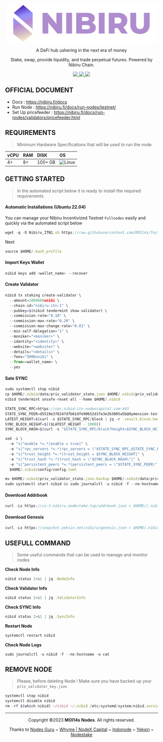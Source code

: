 <p align="center">
<img sizes="(max-width: 600px) 480px, 800px" src="https://raw.githubusercontent.com/MOI14s/Testnet-Node/main/Nibiru%20ITN-1/Nibiru.png"></p>

<p align="center">A DeFi hub ushering in the
next era of money</p>
<p align="center">Stake, swap, provide liquidity, and trade perpetual futures.
Powered by Nibiru Chain.</p>
  
<div id="badges">
  <p align="center">
   <a href="https://nibiru.fi">
  <img src="https://img.shields.io/badge/Website-4285F4?style=for-the-badge&logo=GoogleChrome&logoColor=white&style=flat"/>
  <a href="https://twitter.com/NibiruChain">
    <img src="https://img.shields.io/badge/Twitter-1DA1F2?style=for-the-badge&logo=twitter&logoColor=white&style=flat"/>
  </a>
  <a href="https://discord.com/invite/nibiru">
    <img src="https://img.shields.io/badge/Discord-%235865F2.svg?style=for-the-badge&logo=discord&logoColor=white&style=flat"/>
  </a>
  </p>
</div>

## OFFICIAL DOCUMENT
- Docs : https://nibiru.fi/docs
- Run Node : https://nibiru.fi/docs/run-nodes/testnet/
- Set Up pricefeeder : https://nibiru.fi/docs/run-nodes/validators/pricefeeder.html
     
## REQUIREMENTS
> Minimum Hardware Specifications that will be used to run the node
    
| vCPU | RAM | DISK | OS |
| :--  | :-- | :--- | :- |
| 4+ | 8+ | 100+ GB | ![Linux](https://img.shields.io/badge/Linux-FCC624?style=for-the-badge&logo=linux&logoColor=black)|

## GETTING STARTED
> In the automated script below it is ready to install the required requirements
#### Automatic Installations (Ubuntu 22.04)
You can manage your Nibiru Incentivized Testnet `Fullnodes` easily and quickly via the automated script below
```javascript
wget -q -O Nibiru_ITN1.sh https://raw.githubusercontent.com/MOI14s/Testnet-Node/main/Nibiru%20ITN-1/Nibiru_ITN1.sh && chmod +x Nibiru_ITN1.sh && sudo /bin/bash Nibiru_ITN1.sh
```
Next
```javascript
source $HOME/.bash_profile
```
#### Import Keys Wallet
```javascript
nibid keys add <wallet_name> --recover
```

#### Create Validator
```javascript
nibid tx staking create-validator \
  --amount=1000000unibi \
  --chain-id="nibiru-itn-1" \
  --pubkey=$(nibid tendermint show-validator) \
  --commission-rate="0.10" \
  --commission-max-rate="0.20" \
  --commission-max-change-rate="0.01" \
  --min-self-delegation="1" \
  --moniker="<moniker>" \
  --identity="<identity>" \
  --website="<website>" \
  --details="<details>" \
  --fees="5000unibi" \
  --from=<wallet_name> \
  --yes
  ```

#### Sate SYNC
```javascript
sudo systemctl stop nibid
cp $HOME/.nibid/data/priv_validator_state.json $HOME/.nibid/priv_validator_state.json.backup
nibid tendermint unsafe-reset-all --home $HOME/.nibid
```
```javascript
STATE_SYNC_RPC=https://rpc.nibid-itn.nodexcapital.com:443
STATE_SYNC_PEER=d5519e378247dfb61dfe90652d1fe3e2b3005a5b@dymension-testnet.rpc.kjnodes.com:46656
LATEST_HEIGHT=$(curl -s $STATE_SYNC_RPC/block | jq -r .result.block.header.height)
SYNC_BLOCK_HEIGHT=$(($LATEST_HEIGHT - 2000))
SYNC_BLOCK_HASH=$(curl -s "$STATE_SYNC_RPC/block?height=$SYNC_BLOCK_HEIGHT" | jq -r .result.block_id.hash)
```
```javascript
sed -i \
  -e "s|^enable *=.*|enable = true|" \
  -e "s|^rpc_servers *=.*|rpc_servers = \"$STATE_SYNC_RPC,$STATE_SYNC_RPC\"|" \
  -e "s|^trust_height *=.*|trust_height = $SYNC_BLOCK_HEIGHT|" \
  -e "s|^trust_hash *=.*|trust_hash = \"$SYNC_BLOCK_HASH\"|" \
  -e "s|^persistent_peers *=.*|persistent_peers = \"$STATE_SYNC_PEER\"|" \
  $HOME/.nibid/config/config.toml
```
```javascript
mv $HOME/.nibid/priv_validator_state.json.backup $HOME/.nibid/data/priv_validator_state.json
sudo systemctl start nibid && sudo journalctl -u nibid -f --no-hostname -o cat
```

#### Download Addrbook
```javascript
curl -Ls https://ss-t.nibiru.nodestake.top/addrbook.json > $HOME//.nibid/config/addrbook.json
```

#### Download Genesis
```javascript
curl -Ls https://snapshot.yeksin.net/nibiru/genesis.json > $HOME/.nibid/config/genesis.json
```

## USEFULL COMMAND
> Some useful commands that can be used to manage and monitor nodes

**Check Node Info**
```javascript
nibid status 2>&1 | jq .NodeInfo
```
**Check Validator Info**
```javascript
nibid status 2>&1 | jq .ValidatorInfo
```
**Check SYNC Info**
```javascript
nibid status 2>&1 | jq .SyncInfo
```
**Restart Node**
```javascript
systemctl restart nibid
```
**Check Node Logs**
```javascript
sudo journalctl -u nibid -f --no-hostname -o cat
```

## REMOVE NODE
> Please, before deleting Node ! Make sure you have backed up your `priv_validator_key.json`

```javascript
systemctl stop nibid
systemctl disable nibid
rm -rf $(which nibid) ~/nibid ~/.nibid /etc/systemd/system/nibid.service
```

<hr/>
<p align="center"> Copyright ©2023 <b>MOI14s Nodes</b>. All rights reserved.</p>
<p align="center"> Thanks to <a href="https://nodes.guru/">Nodes Guru</a> ~ <a href="https://discord.com/users/928575843641479198"> Whyme | NodeX Capital</a> ~ <a href="https://github.com/elangrr"> Indonode</a> ~ <a href="https://github.com/yeksin">Yeksin</a> ~ <a href="https://nodestake.top/"> Nodestake</a>
